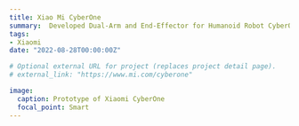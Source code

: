 ```yaml
---
title: Xiao Mi CyberOne
summary:  Developed Dual-Arm and End-Effector for Humanoid Robot CyberOne
tags:
- Xiaomi
date: "2022-08-28T00:00:00Z"

# Optional external URL for project (replaces project detail page).
# external_link: "https://www.mi.com/cyberone"

image:
  caption: Prototype of Xiaomi CyberOne
  focal_point: Smart
---
```


